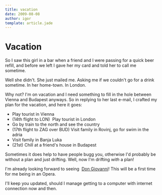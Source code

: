 ```yaml
---
title: vacation
date: 2009-08-08
author: igor
template: article.jade
---
```

# Vacation
So I saw this girl in a bar when a friend and I were passing for a quick beer refill, and before we left I gave her my card and told her to call me sometime.

Well she didn't. She just mailed me. Asking me if we couldn't go for a drink sometime. In her home-town. In London.

Why not? I'm on vacation and I need something to fill in the hole between Vienna and Budapest anyways. So in replying to her last e-mail, I crafted my plan for the vacation, and here it goes:

-   Play tourist in Vienna
-   (14th flight to LON)  Play tourist in London
-   Go by train to the north and see the country
-   (17th flight to ZAG over BUD) Visit family in Rovinj, go for swim in the adria
-   Visit family in Banja Luka
-   (21st) Chill at a friend's house in Budapest

Sometimes it does help to have people bugg you, otherwise I'd probably be without a plan and just drifting. Well, now I'm drifting *with* a plan!

I'm already looking forward to seeing  [Don Giovanni](http://www.theater-wien.at/index.php/de/spielplan/production/9920 "Theater an der Wien - Don Giovanni")! This will be a first time for me being in an Opera.

I'll keep you updated, should I manage getting to a computer with internet connection now and then.
